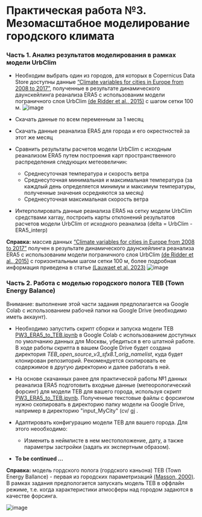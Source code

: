 # Практическая работа №3. Мезомасштабное моделирование городского климата

### Часть 1. Анализ результатов моделирования в рамках модели UrbClim
* Необходим выбрать один из городов, для которых в Copernicus Data Store доступны данные [“Climate variables for cities in Europe from 2008 to 2017”](https://cds.climate.copernicus.eu/cdsapp#!/dataset/sis-urban-climate-cities?tab=form), полученные в результате динамического даунскейлинга реанализа ERA5 с использованим модели пограничного слоя UrbClim [(de Ridder et al., 2015)](https://www.sciencedirect.com/science/article/abs/pii/S2212095515000024) с шагом сетки 100 м.
  ![image](https://github.com/mvarentsov/Urban-climate-modelling4HSE/assets/67764064/74eb513e-7778-4606-b0db-f9763cb2ec98)

* Скачать данные по всем переменным за 1 месяц 
* Скачать данные реанализа ERA5 для города и его окрестностей за этот же месяц
* Сравнить результаты расчетов модели UrbClim с исходным реанализом ERA5 путем построения карт пространственного распределения следующих метеовеличин: 
    - Среднесуточная температура и скорость ветра
    - Среднесуточная минимальная и максимальная температура (за каждлый день определяется минимум и максимум температуры, полученные значения осредняются за месяц)
    - Среднесуточная максимальная скорость ветра
* Интерполировать данные реанализа ERA5 на сетку модели UrbClim средствами xarray, построить карты отклонений результатов расчетов модели UrbClim от исходного реанализа (delta = UrbClim - ERA5_interp)


**Справка:** массив данных  [“Climate variables for cities in Europe from 2008 to 2017”](https://cds.climate.copernicus.eu/cdsapp#!/dataset/sis-urban-climate-cities?tab=form) получен в результате динамического даунскейлинга реанализа ERA5 с использованим модели пограничного слоя UrbClim [(de Ridder et al., 2015)](https://www.sciencedirect.com/science/article/abs/pii/S2212095515000024) с горизонтальным шагом сетки 100 м, более подробная информация приведена в статье [(Lauwaet et al. 2023)](http://dx.doi.org/10.2139/ssrn.4406167)
![image](https://github.com/mvarentsov/Urban-climate-modelling4HSE/assets/67764064/9047f526-7f42-42d8-ae86-76b5c52a40f9)


### Часть 2. Работа с моделью городского полога TEB (Town Energy Balance)
Внимание: выполнение этой части задания предполагается на Google Colab с использованием рабочей папки на Google Drive (необходимо иметь аккаунт).  
* Необходимо запустить скрипт сборки и запуска модели TEB [PW3_ERA5_to_TEB.ipynb](https://github.com/mvarentsov/Urban-climate-modelling4HSE/blob/main/Practice/PW3_ERA5_to_TEB.ipynb) в Google Colab с использованием доступных по умолчанию данных для Москвы, убедиться в его штатной работе. В ходе работы скрипта в вашем Google Drive будет создана директория *TEB_open_source_v3_sfx8.1_orig_namelist*, куда будет клонирован репозиторий. Рекомендуется скопировать ее содержимое в другую директорию и далее работать в ней. 
* На основе скачанных ранее для практической работы №1 данных реанализа ERA5 подготовить входные данные (метеорологический форсинг) для модели TEB для вашего города, используя скрипт [PW3_ERA5_to_TEB.ipynb](https://github.com/mvarentsov/Urban-climate-modelling4HSE/blob/main/Practice/PW3_ERA5_to_TEB.ipynb). Полученные текстовые файлы с форсингом нужно скопировать в директорию папку модели на  Google Drivе, например в директорию "input_MyCity" (cv/ gj .
  
* Адаптировать конфигурацию модели TEB для вашего города. Для этого неообходимо:
    - Изменить в неймлисте в нем местоположение, дату, а также параметры застройки (задать их экспертным образом).

* **To be continued …**

**Справка:** модель гордского полога (гордского каньона) TEB (Town Energy Ballance) - первая из городских параметризаций [(Masson, 2000)](https://link.springer.com/article/10.1023/A:1002463829265). В рамках задания предпологается запускать модель TEB в оффлайн режиме, т.е. когда характеристики атмосферы над городом задаются в качестве форсинга. 

![image](https://github.com/mvarentsov/Urban-climate-modelling4HSE/assets/67764064/cc7b3819-369d-41f6-a9b0-13e7e58e712e)

  
